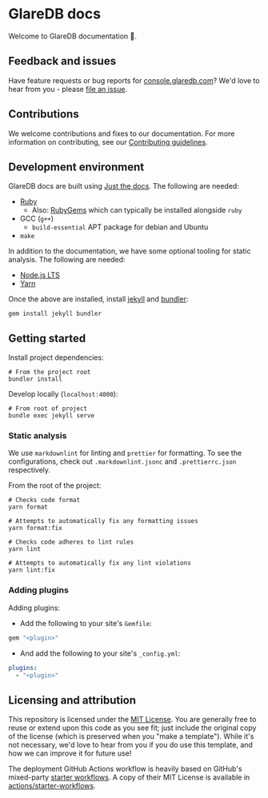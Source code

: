 # GlareDB docs

Welcome to GlareDB documentation 👋.

## Feedback and issues

Have feature requests or bug reports for [console.glaredb.com]? We'd love to
hear from you - please [file an issue].

## Contributions

We welcome contributions and fixes to our documentation. For more information
on contributing, see our [Contributing guidelines].

## Development environment

GlareDB docs are built using [Just the docs]. The following are needed:

- [Ruby]
  - Also: [RubyGems] which can typically be installed alongside `ruby`
- GCC (`g++`)
  - `build-essential` APT package for debian and Ubuntu
- `make`

In addition to the documentation, we have some optional tooling for static
analysis. The following are needed:

- [Node.js LTS]
- [Yarn]

Once the above are installed, install [jekyll] and [bundler]:

```console
gem install jekyll bundler
```

## Getting started

Install project dependencies:

```console
# From the project root
bundler install
```

Develop locally (`localhost:4000`):

```console
# From root of project
bundle exec jekyll serve
```

### Static analysis

We use `markdownlint` for linting and `prettier` for formatting. To see the
configurations, check out `.markdownlint.jsonc` and `.prettierrc.json`
respectively.

From the root of the project:

```console
# Checks code format
yarn format

# Attempts to automatically fix any formatting issues
yarn format:fix

# Checks code adheres to lint rules
yarn lint

# Attempts to automatically fix any lint violations
yarn lint:fix
```

### Adding plugins

Adding plugins:

- Add the following to your site's `Gemfile`:

```ruby
gem "<plugin>"
```

- And add the following to your site's `_config.yml`:

```yaml
plugins:
  - "<plugin>"
```

## Licensing and attribution

This repository is licensed under the [MIT License]. You are generally free to
reuse or extend upon this code as you see fit; just include the original copy of
the license (which is preserved when you "make a template"). While it's not
necessary, we'd love to hear from you if you do use this template, and how we
can improve it for future use!

The deployment GitHub Actions workflow is heavily based on GitHub's mixed-party
[starter workflows]. A copy of their MIT License is available in
[actions/starter-workflows].

<!-- Links -->

[console.glaredb.com]: https://console.glaredb.com
[Contributing guidelines]: https://github.com/GlareDB/glaredb.github.io/blob/main/.github/CONTRIBUTING.md
[file an issue]: https://github.com/GlareDB/glaredb.github.io/issues/new/choose
[Just the docs]: https://just-the-docs.github.io/just-the-docs/
[Ruby]: https://www.ruby-lang.org/en/documentation/installation/
[RubyGems]: https://rubygems.org/
[Node.js LTS]: https://nodejs.org/en
[Yarn]: https://yarnpkg.com/getting-started/install
[jekyll]: https://jekyllrb.com
[bundler]: https://bundler.io
[MIT License]: https://en.wikipedia.org/wiki/MIT_License
[starter workflows]: https://github.com/actions/starter-workflows/blob/main/pages/jekyll.yml
[actions/starter-workflows]: https://github.com/actions/starter-workflows/blob/main/LICENSE
